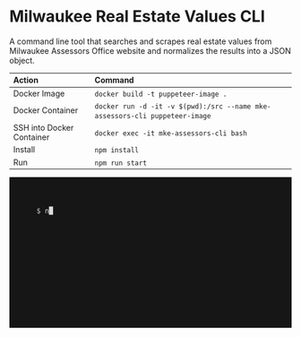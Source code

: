 # Milwaukee Real Estate Values CLI

A command line tool that searches and scrapes real estate values from Milwaukee Assessors Office website and normalizes the results into a JSON object.

Action | Command
:--- | :---
Docker Image | `docker build -t puppeteer-image .`
Docker Container | `docker run -d -it -v $(pwd):/src --name mke-assessors-cli puppeteer-image`
SSH into Docker Container | `docker exec -it mke-assessors-cli bash`
Install | `npm install`
Run | `npm run start`

![Milwaukee Real Estate Values CLI](https://raw.githubusercontent.com/iamjohnmills/mke-assessors-cli/master/screenshot.gif)
